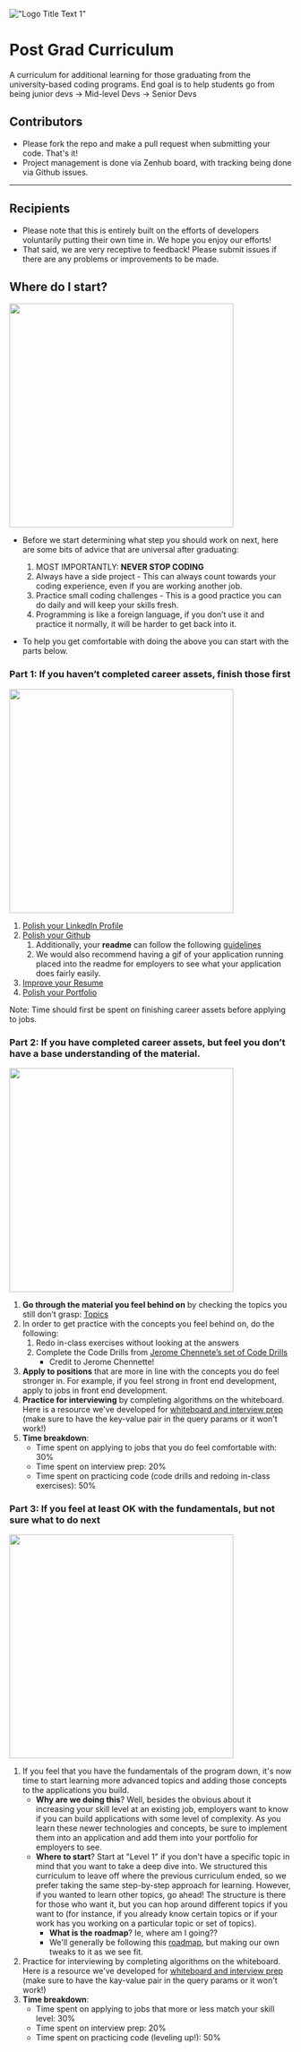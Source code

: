 !["Logo Title Text 1"](http://i.imgur.com/LW0DeGQ.png)

# Post Grad Curriculum
A curriculum for additional learning for those graduating from the university-based coding programs. End goal is to help students go from being junior devs -> Mid-level Devs -> Senior Devs

## Contributors
- Please fork the repo and make a pull request when submitting your code. That's it!
- Project management is done via Zenhub board, with tracking being done via Github issues.

------------------------------------------------------------------------------

## Recipients
- Please note that this is entirely built on the efforts of developers voluntarily putting their own time in. We hope you enjoy our efforts!
- That said, we are very receptive to feedback! Please submit issues if there are any problems or improvements to be made. 

## Where do I start?
  <img width="400" src="https://media.giphy.com/media/QJvwBSGaoc4eI/giphy.gif">

  - Before we start determining what step you should work on next, here are some bits of advice that are universal after graduating: 

	1. MOST IMPORTANTLY: **NEVER STOP CODING**
	2. Always have a side project - This can always count towards your coding experience, even if you are working another job.
	3. Practice small coding challenges - This is a good practice you can do daily and will keep your skills fresh.
	4. Programming is like a foreign language, if you don’t use it and practice it normally, it will be harder to get back into it.
   
  - To help you get comfortable with doing the above you can start with the parts below.

### Part 1: If you haven’t completed career assets, finish those first
  <img width="400" src="https://media.giphy.com/media/GpvGNDIruGFQk/giphy.gif">

  1. [Polish your LinkedIn Profile](https://cstrilogy.gitbooks.io/career-services-resource-library/polish-your-linkedin-profile.html) 
  2. [Polish your Github](https://cstrilogy.gitbooks.io/career-services-resource-library/polishing-your-portfolio-github-and-linkedin-accounts/github-criteria.html)
     1. Additionally, your **readme** can follow the following [guidelines](https://www.makeareadme.com/)
     2. We would also recommend having a gif of your application running placed into the readme for employers to see what your application does fairly easily. 
  3. [Improve your Resume](https://cstrilogy.gitbooks.io/career-services-resource-library/ft-web-dev-materials.html)
  4. [Polish your Portfolio](https://cstrilogy.gitbooks.io/career-services-resource-library/polishing-your-portfolio-github-and-linkedin-accounts.html)

Note: Time should first be spent on finishing career assets before applying to jobs.

### Part 2: If you have completed career assets, but feel you don’t have a base understanding of the material.
  <img width="400" src="https://media.giphy.com/media/IPbS5R4fSUl5S/giphy.gif">

  1. **Go through the material you feel behind on** by checking the topics you still don’t grasp: [Topics](https://drive.google.com/file/d/0BzZc9xnaQ0vqcWVEd3hPcHRhQTg/view?usp=sharing)
  2. In order to get practice with the concepts you feel behind on, do the following:
     1. Redo in-class exercises without looking at the answers
     2. Complete the Code Drills from [Jerome Chennete’s set of Code Drills](https://github.com/jeromechenette/coding-bootcamp-post-bootcamp#post-coding-boot-camp)
        - Credit to Jerome Chennette!
  3. **Apply to positions** that are more in line with the concepts you do feel stronger in. For example, if you feel strong in front end development, apply to jobs in front end development.
  4. **Practice for interviewing** by completing algorithms on the whiteboard. Here is a resource we've developed for [whiteboard and interview prep](https://www.gitbook.com/read/book/the-coding-bootcamp/whiteboarding-algorithms-and-interview-questions?key=technicalInterview) (make sure to have the key-value pair in the query params or it won't work!)
  5. **Time breakdown**:
     - Time spent on applying to jobs that you do feel comfortable with: 30%
     - Time spent on interview prep: 20%
     - Time spent on practicing code (code drills and redoing in-class exercises): 50%

### Part 3: If you feel at least OK with the fundamentals, but not sure what to do next
  <img width="400" src="https://media.giphy.com/media/fhAwk4DnqNgw8/giphy.gif">

   1. If you feel that you have the fundamentals of the program down, it's now time to start learning more advanced topics and adding those concepts to the applications you build. 
      - **Why are we doing this**? Well, besides the obvious about it increasing your skill level at an existing job, employers want to know if you can build applications with some level of complexity. As you learn these newer technologies and concepts, be sure to implement them into an application and add them into your portfolio for employers to see.
      - **Where to start**? Start at "Level 1" if you don't have a specific topic in mind that you want to take a deep dive into. We structured this curriculum to leave off where the previous curriculum ended, so we prefer taking the same step-by-step approach for learning. However, if you wanted to learn other topics, go ahead! The structure is there for those who want it, but you can hop around different topics if you want to (for instance, if you already know certain topics or if your work has you working on a particular topic or set of topics).
	    - **What is the roadmap**? Ie, where am I going??
         - We'll generally be following this [roadmap](https://github.com/kamranahmedse/developer-roadmap), but making our own tweaks to it as we see fit. 
   2. Practice for interviewing by completing algorithms on the whiteboard. Here is a resource we've developed for [whiteboard and interview prep](https://www.gitbook.com/read/book/the-coding-bootcamp/whiteboarding-algorithms-and-interview-questions?key=technicalInterview) (make sure to have the kay-value pair in the query params or it won't work!)
   3. **Time breakdown**:
      - Time spent on applying to jobs that more or less match your skill level: 30%
      - Time spent on interview prep: 20%
      - Time spent on practicing code (leveling up!): 50%